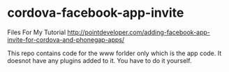 # cordova-facebook-app-invite
Files For My Tutorial http://pointdeveloper.com/adding-facebook-app-invite-for-cordova-and-phonegap-apps/

This repo contains code for the www forlder only which is the app code.
It doesnot have any plugins added to it. You have to do it yourself.
